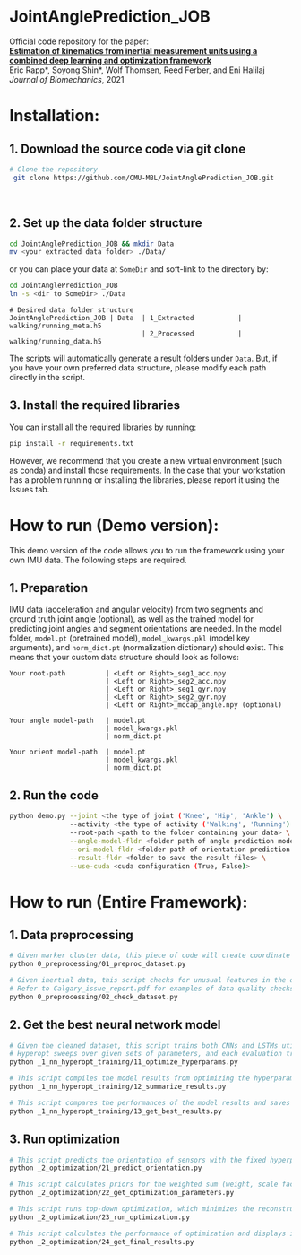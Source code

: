 # JointAnglePrediction_JOB

Official code repository for the paper: <br>
[**Estimation of kinematics from inertial measurement units using a combined deep learning and optimization framework**](https://www.sciencedirect.com/science/article/pii/S0021929021000099) <br>
Eric Rapp*, Soyong Shin*, Wolf Thomsen, Reed Ferber, and Eni Halilaj  
*Journal of Biomechanics*, 2021  


 # Installation:
 ## 1. Download the source code via git clone
 ```bash
 # Clone the repository
  git clone https://github.com/CMU-MBL/JointAnglePrediction_JOB.git
  ```
​
  ## 2. Set up the data folder structure
  ```bash
  cd JointAnglePrediction_JOB && mkdir Data
  mv <your extracted data folder> ./Data/
  ```
  or you can place your data at ```SomeDir``` and soft-link to the directory by:
  ```bash
  cd JointAnglePrediction_JOB
  ln -s <dir to SomeDir> ./Data
  ```
  ```
  # Desired data folder structure
  JointAnglePrediction_JOB | Data  | 1_Extracted           | walking/running_meta.h5
                                   | 2_Processed           | walking/running_data.h5
  ```
  The scripts will automatically generate a result folders under ```Data```. But, if you have your own preferred data structure, please modify each path directly in the script.
  
  ## 3. Install the required libraries
  You can install all the required libraries by running:
  ```bash
  pip install -r requirements.txt
  ```
  However, we recommend that you create a new virtual environment (such as conda) and install those requirements. In the case that your workstation has a problem running or installing the libraries, please report it using the Issues tab.
  
  # How to run (Demo version):
  This demo version of the code allows you to run the framework using your own IMU data. The following steps are required.
  ## 1. Preparation
  IMU data (acceleration and angular velocity) from two segments and ground truth joint angle (optional), as well as the trained model for predicting joint angles and segment orientations are needed. In the model folder, ```model.pt``` (pretrained model), ```model_kwargs.pkl``` (model key arguments), and ```norm_dict.pt``` (normalization dictionary) should exist. This means that your custom data structure should look as follows:
```
Your root-path          | <Left or Right>_seg1_acc.npy
                        | <Left or Right>_seg2_acc.npy
                        | <Left or Right>_seg1_gyr.npy
                        | <Left or Right>_seg2_gyr.npy
                        | <Left or Right>_mocap_angle.npy (optional)

Your angle model-path   | model.pt
                        | model_kwargs.pkl
                        | norm_dict.pt
                        
Your orient model-path  | model.pt
                        | model_kwargs.pkl
                        | norm_dict.pt
```
  
  ## 2. Run the code
  ```bash
  python demo.py --joint <the type of joint ('Knee', 'Hip', 'Ankle') \
                 --activity <the type of activity ('Walking', 'Running') \
                 --root-path <path to the folder containing your data> \
                 --angle-model-fldr <folder path of angle prediction model> \
                 --ori-model-fldr <folder path of orientation prediction model> \
                 --result-fldr <folder to save the result files> \
                 --use-cuda <cuda configuration (True, False)>
  ```
  
  # How to run (Entire Framework):
  ## 1. Data preprocessing  
  ```bash
  # Given marker cluster data, this piece of code will create coordinate systems and generate simulated inertial data
  python 0_preprocessing/01_preproc_dataset.py
  ```
  
  ```bash
  # Given inertial data, this script checks for unusual features in the data and excludes those subjects 
  # Refer to Calgary_issue_report.pdf for examples of data quality checks
  python 0_preprocessing/02_check_dataset.py
  ```
  
  ## 2. Get the best neural network model
  ```bash
  # Given the cleaned dataset, this script trains both CNNs and LSTMs utilizing hyperparameter optimization to predict joint kinematics
  # Hyperopt sweeps over given sets of parameters, and each evaluation tries a different combination of those parameters.
  python _1_nn_hyperopt_training/11_optimize_hyperparams.py
  ```
  
  ```bash
  # This script compiles the model results from optimizing the hyperparameters and outputs an Excel file that compare the different performances
  python _1_nn_hyperopt_training/12_summarize_results.py
  ```
  
  ```bash
  # This script compares the performances of the model results and saves the best performing model configuration in a separate directory for use in the framework
  python _1_nn_hyperopt_training/13_get_best_results.py
  ```
  
  ## 3. Run optimization
  ```bash
  # This script predicts the orientation of sensors with the fixed hyperparameters of neural networks. The result will be saved in 5_Optimization/NN_Prediction folder
  python _2_optimization/21_predict_orientation.py
  ```
  
  ```bash
  # This script calculates priors for the weighted sum (weight, scale factor) using validation data
  python _2_optimization/22_get_optimization_parameters.py
  ```
  
  ```bash
  # This script runs top-down optimization, which minimizes the reconstruction error of angular velocity data
  python _2_optimization/23_run_optimization.py
  ```
  
  ```bash
  # This script calculates the performance of optimization and displays it on the terminal screen
  python _2_optimization/24_get_final_results.py
  ```
